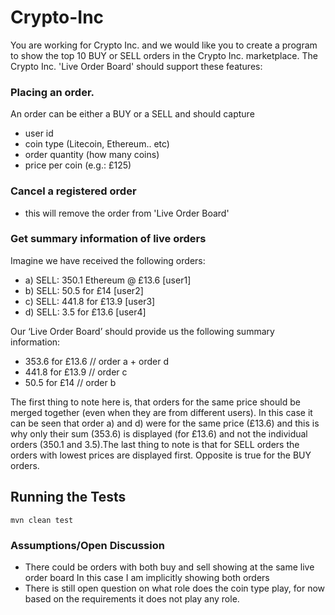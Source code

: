 # Crypto-Inc

You are working for Crypto Inc. and we would like you to create a program to show the top 10 BUY or
SELL orders in the Crypto Inc. marketplace.
The Crypto Inc. 'Live Order Board' should support these features:

### Placing an order. 

An order can be either a BUY or a SELL and should capture
- user id
- coin type (Litecoin, Ethereum.. etc)
- order quantity (how many coins)
- price per coin (e.g.: £125)
### Cancel a registered order 
- this will remove the order from 'Live Order Board'

### Get summary information of live orders 

Imagine we have received the following orders:
- a) SELL: 350.1 Ethereum @ £13.6 [user1]
- b) SELL: 50.5 for £14 [user2]
- c) SELL: 441.8 for £13.9 [user3]
- d) SELL: 3.5 for £13.6 [user4]

Our ‘Live Order Board’ should provide us the following summary information:
- 353.6 for £13.6 // order a + order d
- 441.8 for £13.9 // order c
- 50.5 for £14 // order b

The first thing to note here is, that orders for the same price should be merged together (even when they
are from different users). In this case it can be seen that order a) and d) were for the same price (£13.6)
and this is why only their sum (353.6) is displayed (for £13.6) and not the individual orders (350.1 and
3.5).The last thing to note is that for SELL orders the orders with lowest prices are displayed first.
Opposite is true for the BUY orders.

## Running the Tests
~~~shell script
mvn clean test
~~~

### Assumptions/Open Discussion

- There could be orders with both buy and sell showing at the same live order board
    In this case I am implicitly showing both orders 
- There is still open question on what role does the coin type play, for now based on the requirements it does not play any role. 